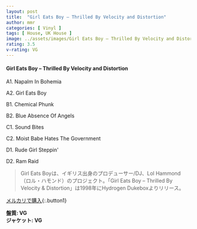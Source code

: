 ```yaml
---
layout: post
title:  "Girl Eats Boy – Thrilled By Velocity and Distortion"
author: mmr
categories: [ Vinyl ]
tags: [ House, UK House ]
image: ../assets/images/Girl Eats Boy – Thrilled By Velocity and Distortion.jpg
rating: 3.5
v-rating: VG
---
```


#### Girl Eats Boy – Thrilled By Velocity and Distortion

A1. Napalm In Bohemia

A2. Girl Eats Boy

B1. Chemical Phunk

B2. Blue Absence Of Angels

C1. Sound Bites

C2. Moist Babe Hates The Government

D1. Rude Girl Steppin'

D2. Ram Raid

> Girl Eats Boyは、イギリス出身のプロデューサー/DJ、Lol Hammond（ロル・ハモンド）のプロジェクト。「Girl Eats Boy – Thrilled By Velocity & Distortion」は1998年にHydrogen Dukeboxよりリリース。


[メルカリで購入](https://jp.mercari.com/item/m44020854445){:.button1}

<div class="mt-4 mb-4 d-flex align-items-center">
<strong class="mr-1">盤質: VG</strong>
</div>
<div class="mt-4 mb-4 d-flex align-items-center">
<strong class="mr-1">ジャケット: VG</strong>
</div>
